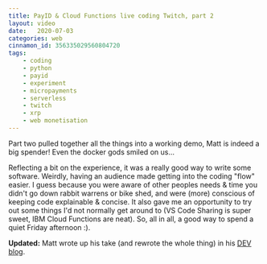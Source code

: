 ```yaml
---
title: PayID & Cloud Functions live coding Twitch, part 2
layout: video
date:   2020-07-03
categories: web
cinnamon_id: 356335029560804720
tags:
    - coding
    - python
    - payid
    - experiment
    - micropayments
    - serverless
    - twitch
    - xrp
    - web monetisation
---
```


Part two pulled together all the things into a working demo, Matt is indeed a big spender! Even the docker gods smiled on us...

Reflecting a bit on the experience, it was a really good way to write some software. Weirdly, having an audience made getting into the coding "flow" easier. I guess because you were aware of other peoples needs & time you didn't go down rabbit warrens or bike shed, and were (more) conscious of keeping code explainable & concise. It also gave me an opportunity to try out some things I'd not normally get around to (VS Code Sharing is super sweet, IBM Cloud Functions are neat). So, all in all, a good way to spend a quiet Friday afternoon :).

**Updated:** Matt wrote up his take (and rewrote the whole thing) in his [DEV blog](https://dev.to/hammertoe/using-ibm-cloud-functions-for-github-hooks-3md7).
